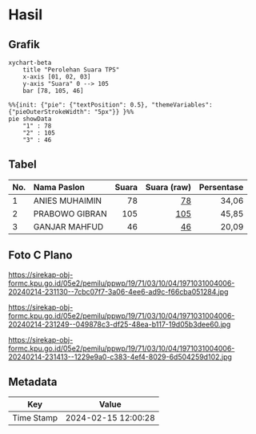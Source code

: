 # Hasil

## Grafik

```mermaid
xychart-beta
    title "Perolehan Suara TPS"
    x-axis [01, 02, 03]
    y-axis "Suara" 0 --> 105
    bar [78, 105, 46]
```

```mermaid
%%{init: {"pie": {"textPosition": 0.5}, "themeVariables": {"pieOuterStrokeWidth": "5px"}} }%%
pie showData
    "1" : 78
    "2" : 105
    "3" : 46
```

## Tabel

| No. | Nama Paslon    | Suara | Suara (raw) | Persentase |
|:--- |:-------------- | -----:| -----------:| ----------:|
| 1   | ANIES MUHAIMIN | 78    | [78][p-1]   | 34,06      |
| 2   | PRABOWO GIBRAN | 105   | [105][p-2]  | 45,85      |
| 3   | GANJAR MAHFUD  | 46    | [46][p-3]   | 20,09      |


[p-1]: https://github.com/gigit-pemilu/pemilu-2024-19-kepulauan-bangka-belitung/blob/main/pilpres/hitung-suara/sub/19-kepulauan-bangka-belitung/sub/71-kota-pangkal-pinang/sub/03-pangkal-balam/sub/1004-pasir-garam/sub/006-tps/sub/paslon-1.txt
[p-2]: https://github.com/gigit-pemilu/pemilu-2024-19-kepulauan-bangka-belitung/blob/main/pilpres/hitung-suara/sub/19-kepulauan-bangka-belitung/sub/71-kota-pangkal-pinang/sub/03-pangkal-balam/sub/1004-pasir-garam/sub/006-tps/sub/paslon-2.txt
[p-3]: https://github.com/gigit-pemilu/pemilu-2024-19-kepulauan-bangka-belitung/blob/main/pilpres/hitung-suara/sub/19-kepulauan-bangka-belitung/sub/71-kota-pangkal-pinang/sub/03-pangkal-balam/sub/1004-pasir-garam/sub/006-tps/sub/paslon-3.txt

## Foto C Plano

https://sirekap-obj-formc.kpu.go.id/05e2/pemilu/ppwp/19/71/03/10/04/1971031004006-20240214-231130--7cbc07f7-3a06-4ee6-ad9c-f66cba051284.jpg

https://sirekap-obj-formc.kpu.go.id/05e2/pemilu/ppwp/19/71/03/10/04/1971031004006-20240214-231249--049878c3-df25-48ea-b117-19d05b3dee60.jpg

https://sirekap-obj-formc.kpu.go.id/05e2/pemilu/ppwp/19/71/03/10/04/1971031004006-20240214-231413--1229e9a0-c383-4ef4-8029-6d504259d102.jpg


## Metadata

| Key        | Value               |
| ---------- | ------------------- |
| Time Stamp | 2024-02-15 12:00:28 |



